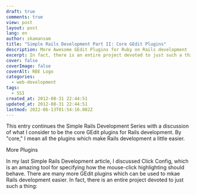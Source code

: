 ```yaml
---
draft: true
comments: true
view: post
layout: post
lang: en
author: skamansam
title: "Simple Rails Development Part II: Core GEdit Plugins"
description: More Awesome GEdit Plugins for Ruby on Rails development
excerpt: In fact, there is an entire project devoted to just such a thing
cover: false
coverImage: false
coverAlt: RBE Logo
categories:
  - web-development
tags:
  - SSI
created_at: 2012-08-31 22:44:51
updated_at: 2012-08-31 22:44:51
lastmod: 2022-06-13T01:54:16.082Z
---
```

This entry continues the Simple Rails Development Series with a discussion of
what I consider to be the core GEdit plugins for Rails development. By "core," I
mean all the plugins which make Rails development a little easier.

More Plugins

In my last Simple Rails Development article, I discussed Click Config, which is
an amazing tool for specifying how the mouse-click highlighting should behave.
There are many more GEdit plugins which can be used to mkae Rails development
easier. In fact, there is an entire project devoted to just such a thing:
